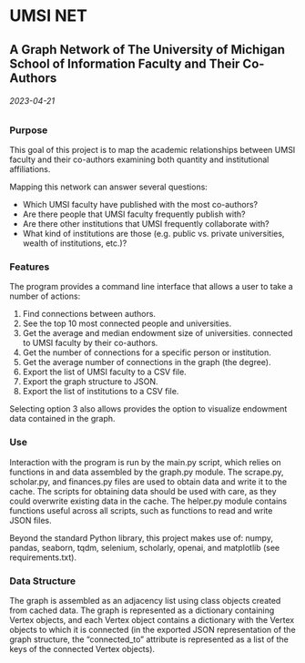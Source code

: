 # UMSI NET

## A Graph Network of The University of Michigan School of Information Faculty and Their Co-Authors

###### 2023-04-21

### Purpose

This goal of this project is to map the academic relationships between UMSI faculty and their co-authors examining both 
quantity and institutional affiliations.

Mapping this network can answer several questions: 
- Which UMSI faculty have published with the most co-authors?
- Are there people that UMSI faculty frequently publish with? 
- Are there other institutions that UMSI frequently collaborate with?
- What kind of institutions are those (e.g. public vs. private universities, wealth of institutions, etc.)?

### Features

The program provides a command line interface that allows a user to take a number of actions:
1. Find connections between authors.
2. See the top 10 most connected people and universities.
3. Get the average and median endowment size of universities.
   connected to UMSI faculty by their co-authors.
4. Get the number of connections for a specific person or institution.
5. Get the average number of connections in the graph (the degree).
6. Export the list of UMSI faculty to a CSV file.
7. Export the graph structure to JSON.
8. Export the list of institutions to a CSV file.

Selecting option 3 also allows provides the option to visualize endowment data contained in the
graph.

### Use

Interaction with the program is run by the main.py script, which relies on functions in and data
assembled by the graph.py module. The scrape.py, scholar.py, and finances.py files are used to obtain
data and write it to the cache. The scripts for obtaining data should be used with care, as they
could overwrite existing data in the cache. The helper.py module contains functions useful across all
scripts, such as functions to read and write JSON files.

Beyond the standard Python library, this project makes use of: numpy, pandas, seaborn, tqdm, selenium,
scholarly, openai, and matplotlib (see requirements.txt).

### Data Structure

The graph is assembled as an adjacency list using class objects created from cached data. The graph is represented as
a dictionary containing Vertex objects, and each Vertex object contains a dictionary with the Vertex objects
to which it is connected (in the exported JSON representation of the graph structure, the “connected_to” attribute
is represented as a list of the keys of the connected Vertex objects).